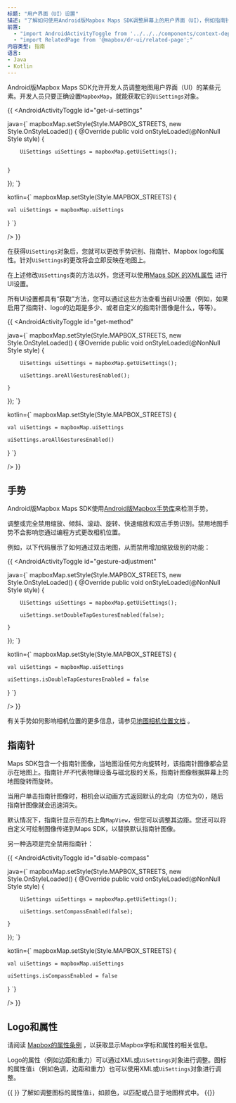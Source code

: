 ```yaml
---
标题: "用户界面（UI）设置"
描述: "了解如何使用Android版Mapbox Maps SDK调整屏幕上的用户界面（UI），例如指南针、Mapbox logo和属性。"
前置:
  - "import AndroidActivityToggle from '../../../components/context-dependent/android-activity-toggle';"
  - "import RelatedPage from '@mapbox/dr-ui/related-page';"
内容类型: 指南
语言:
- Java
- Kotlin
---
```



Android版Mapbox Maps SDK允许开发人员调整地图用户界面（UI）的某些元素。开发人员只要正确设置`MapboxMap`，就能获取它的`UiSettings`对象。

{{
<AndroidActivityToggle
  id="get-ui-settings"

java={`
mapboxMap.setStyle(Style.MAPBOX_STREETS, new Style.OnStyleLoaded() {
	@Override
	public void onStyleLoaded(@NonNull Style style) {

		UiSettings uiSettings = mapboxMap.getUiSettings();


	}
});
`}

kotlin={`
mapboxMap.setStyle(Style.MAPBOX_STREETS) {

	val uiSettings = mapboxMap.uiSettings

}
`}

/>
}}

在获得`UiSettings`对象后，您就可以更改手势识别、指南针、Mapbox logo和属性。针对`UiSettings`的更改将会立即反映在地图上。

在上述修改`UiSettings`类的方法以外，您还可以使用[Maps SDK 的XML属性](/android/maps/overview/#mapview-xml-attributes) 进行UI设置。

所有UI设置都具有“获取”方法，您可以通过这些方法查看当前UI设置（例如，如果启用了指南针、logo的边距是多少、或者自定义的指南针图像是什么，等等）。

{{
<AndroidActivityToggle
  id="get-method"

java={`
mapboxMap.setStyle(Style.MAPBOX_STREETS, new Style.OnStyleLoaded() {
	@Override
	public void onStyleLoaded(@NonNull Style style) {

		UiSettings uiSettings = mapboxMap.getUiSettings();
	
		uiSettings.areAllGesturesEnabled();
	
	}
});
`}

kotlin={`
mapboxMap.setStyle(Style.MAPBOX_STREETS) {

	val uiSettings = mapboxMap.uiSettings
	
	uiSettings.areAllGesturesEnabled()

}
`}

/>
}}

## 手势

Android版Mapbox Maps SDK使用[Android版Mapbox手势库](/android/maps/overview/gestures/)来检测手势。

调整或完全禁用缩放、倾斜、滚动、旋转、快速缩放和双击手势识别。禁用地图手势不会影响您通过编程方式更改相机位置。

例如，以下代码展示了如何通过双击地图，从而禁用增加缩放级别的功能：

{{
<AndroidActivityToggle
  id="gesture-adjustment"

java={`
mapboxMap.setStyle(Style.MAPBOX_STREETS, new Style.OnStyleLoaded() {
	@Override
	public void onStyleLoaded(@NonNull Style style) {

		UiSettings uiSettings = mapboxMap.getUiSettings();
	
		uiSettings.setDoubleTapGesturesEnabled(false);
	
	}
});
`}

kotlin={`
mapboxMap.setStyle(Style.MAPBOX_STREETS) {

	val uiSettings = mapboxMap.uiSettings
	
	uiSettings.isDoubleTapGesturesEnabled = false

}
`}

/>
}}

有关手势如何影响相机位置的更多信息，请参见[地图相机位置文档](/android/maps/overview/camera/#camera-position) 。

## 指南针

Maps SDK包含一个指南针图像，当地图沿任何方向旋转时，该指南针图像都会显示在地图上。指南针*并不*代表物理设备与磁北极的关系，指南针图像根据屏幕上的地图旋转而旋转。

当用户单击指南针图像时，相机会以动画方式返回默认的北向（方位为0），随后指南针图像就会迅速消失。

默认情况下，指南针显示在的右上角`MapView`，但您可以调整其边距。您还可以将自定义可绘制图像传递到Maps SDK，以替换默认指南针图像。

另一种选项是完全禁用指南针：

{{
<AndroidActivityToggle
  id="disable-compass"

java={`
mapboxMap.setStyle(Style.MAPBOX_STREETS, new Style.OnStyleLoaded() {
	@Override
	public void onStyleLoaded(@NonNull Style style) {

		UiSettings uiSettings = mapboxMap.getUiSettings();
	
		uiSettings.setCompassEnabled(false);
	
	}
});
`}

kotlin={`
mapboxMap.setStyle(Style.MAPBOX_STREETS) {

	val uiSettings = mapboxMap.uiSettings
	
	uiSettings.isCompassEnabled = false

}
`}

/>
}}


## Logo和属性

请阅读 [Mapbox的属性条例](/android/maps/overview/#attribution) ，以获取显示Mapbox字标和属性的相关信息。

Logo的属性（例如边距和重力）可以通过XML或`UiSettings`对象进行调整。图标的属性值`i`（例如色调，边距和重力）也可以使用XML或`UiSettings`对象进行调整。

{{
  <RelatedPage
    url="/android/maps/examples/change-attribution-color/"
    title="属性图标颜色"
    contentType="example">
}}
了解如调整图标的属性值`i`，如颜色，以匹配或凸显于地图样式中。
{{</RelatedPage>}}
